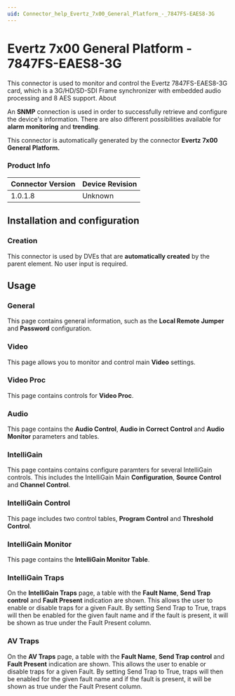 ```yaml
---
uid: Connector_help_Evertz_7x00_General_Platform_-_7847FS-EAES8-3G
---
```


# Evertz 7x00 General Platform - 7847FS-EAES8-3G

This connector is used to monitor and control the Evertz 7847FS-EAES8-3G card, which is a 3G/HD/SD-SDI Frame synchronizer with embedded audio processing and 8 AES support.
About

An **SNMP** connection is used in order to successfully retrieve and configure the device's information. There are also different possibilities available for **alarm monitoring** and **trending**.

This connector is automatically generated by the connector **Evertz 7x00 General Platform.**

### Product Info

| **Connector Version** | **Device Revision** |
|--------------------|---------------------|
| 1.0.1.8            | Unknown             |

## Installation and configuration

### Creation

This connector is used by DVEs that are **automatically created** by the parent element. No user input is required.

## Usage

### General

This page contains general information, such as the **Local Remote Jumper** and **Password** configuration.

### Video

This page allows you to monitor and control main **Video** settings.

### Video Proc

This page contains controls for **Video Proc**.

### Audio

This page contains the **Audio Control**, **Audio in Correct Control** and **Audio Monitor** parameters and tables.

### IntelliGain

This page contains contains configure paramters for several IntelliGain controls. This includes the IntelliGain Main **Configuration**, **Source Control** and **Channel Control**.

### IntelliGain Control

This page includes two control tables, **Program Control** and **Threshold Control**.

### IntelliGain Monitor

This page contains the **IntelliGain Monitor Table**.

### IntelliGain Traps

On the **IntelliGain Traps** page, a table with the **Fault Name**, **Send Trap control** and **Fault Present** indication are shown. This allows the user to enable or disable traps for a given Fault. By setting Send Trap to True, traps will then be enabled for the given fault name and if the fault is present, it will be shown as true under the Fault Present column.

### AV Traps

On the **AV Traps** page, a table with the **Fault Name**, **Send Trap control** and **Fault Present** indication are shown. This allows the user to enable or disable traps for a given Fault. By setting Send Trap to True, traps will then be enabled for the given fault name and if the fault is present, it will be shown as true under the Fault Present column.


